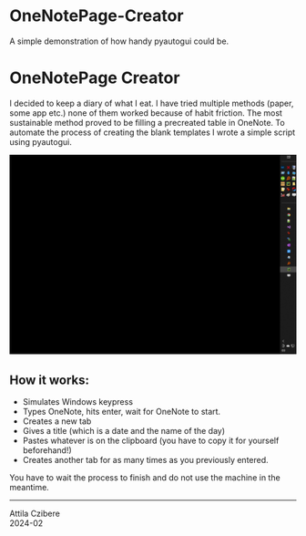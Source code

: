 # OneNotePage-Creator
A simple demonstration of how handy pyautogui could be. 

# OneNotePage Creator

I decided to keep a diary of what I eat. I have tried multiple methods (paper, some app etc.) none of them worked because of habit friction. The most sustainable method proved to be filling a precreated table in OneNote. To automate the process of creating the blank templates I wrote a simple script using pyautogui.

![DemoRun](/resources/flow.gif)

## How it works:

- Simulates Windows keypress
- Types OneNote, hits enter, wait for OneNote to start.
- Creates a new tab
- Gives a title (which is a date and the name of the day)
- Pastes whatever is on the clipboard (you have to copy it for yourself beforehand!)
- Creates another tab for as many times as you previously entered.

You have to wait the process to finish and do not use the machine in the meantime.

---

Attila Czibere  
2024-02
